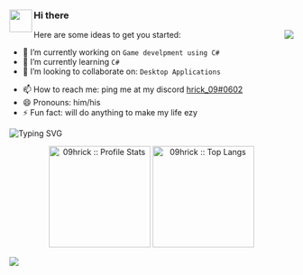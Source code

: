 ### Hi there <img align="left" width="40" src="https://media.giphy.com/media/TFZpl4btFODjSbwAKS/giphy.gif?cid=ecf05e47xdmu2xuqb16snunw1dug4cyd94cttqt7bm1m6ybk&rid=giphy.gif&ct=s" />
<!-- **09hrick/09hrick** is a ✨ _special_ ✨ repository because its `README.md` (this file) appears on your GitHub profile. -->

Here are some ideas to get you started:
<img align="right" src="https://media.giphy.com/media/dxODB9UE879RDqAh3o/giphy.gif?cid=ecf05e47ighpvzdwv6f01l1h8kywzqo1dqa1lvvpna7h7mxr&rid=giphy.gif&ct=s" />
- 🔭 I’m currently working on ```Game develpment using C#```
- 🌱 I’m currently learning ```C#```
- 👯 I’m looking to collaborate on: ```Desktop Applications```
<!-- - 🤔 I’m looking for help with ...
- 💬 Ask me about ... -->
- 📫 How to reach me: ping me at my discord <a href="https://discordapp.com/users/hrick_09#0602">hrick_09#0602</a>
- 😄 Pronouns: him/his
- ⚡ Fun fact: will do anything to make my life ezy



![Typing SVG](https://readme-typing-svg.herokuapp.com?font=Robot-Bold&size=30&color=fff&center=true&vCenter=true&width=900&height=110&lines=Passionate+Developer;Competetive+Programmer;Freelancer;CSE+Sophomore)


<p align="center">
  <img height="180em" src="https://github-readme-stats.vercel.app/api?username=09hrick&theme=tokyonight&show_icons=true&hide_border=true&count_private=true" alt="09hrick :: Profile Stats" />
  <img height="180em" src="https://github-readme-stats.vercel.app/api/top-langs/?username=09hrick&langs_count=8&theme=tokyonight&layout=compact&hide_border=true" alt="09hrick :: Top Langs" />
</p>

![](https://activity-graph.herokuapp.com/graph?username=09hrick&theme=github)
